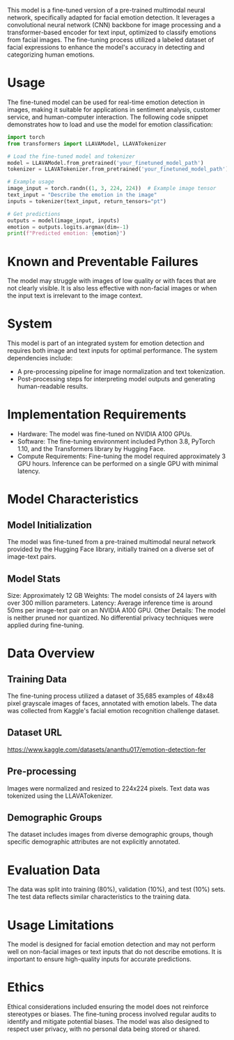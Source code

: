 This model is a fine-tuned version of a pre-trained multimodal neural network, specifically adapted for facial emotion detection. It leverages a convolutional neural network (CNN) backbone for image processing and a transformer-based encoder for text input, optimized to classify emotions from facial images. The fine-tuning process utilized a labeled dataset of facial expressions to enhance the model's accuracy in detecting and categorizing human emotions.

# Usage
The fine-tuned model can be used for real-time emotion detection in images, making it suitable for applications in sentiment analysis, customer service, and human-computer interaction. The following code snippet demonstrates how to load and use the model for emotion classification:

```python
import torch
from transformers import LLAVAModel, LLAVATokenizer

# Load the fine-tuned model and tokenizer
model = LLAVAModel.from_pretrained('your_finetuned_model_path')
tokenizer = LLAVATokenizer.from_pretrained('your_finetuned_model_path')

# Example usage
image_input = torch.randn((1, 3, 224, 224))  # Example image tensor
text_input = "Describe the emotion in the image"
inputs = tokenizer(text_input, return_tensors="pt")

# Get predictions
outputs = model(image_input, inputs)
emotion = outputs.logits.argmax(dim=-1)
print(f"Predicted emotion: {emotion}")
```

# Known and Preventable Failures
The model may struggle with images of low quality or with faces that are not clearly visible. It is also less effective with non-facial images or when the input text is irrelevant to the image context.

# System
This model is part of an integrated system for emotion detection and requires both image and text inputs for optimal performance. The system dependencies include:
- A pre-processing pipeline for image normalization and text tokenization.
- Post-processing steps for interpreting model outputs and generating human-readable results.

# Implementation Requirements
- Hardware: The model was fine-tuned on NVIDIA A100 GPUs.
- Software: The fine-tuning environment included Python 3.8, PyTorch 1.10, and the Transformers library by Hugging Face.
- Compute Requirements: Fine-tuning the model required approximately 3 GPU hours. Inference can be performed on a single GPU with minimal latency.

# Model Characteristics
## Model Initialization
The model was fine-tuned from a pre-trained multimodal neural network provided by the Hugging Face library, initially trained on a diverse set of image-text pairs.

## Model Stats
Size: 
Approximately 12 GB
Weights: 
The model consists of 24 layers with over 300 million parameters.
Latency: 
Average inference time is around 50ms per image-text pair on an NVIDIA A100 GPU.
Other Details:
The model is neither pruned nor quantized. No differential privacy techniques were applied during fine-tuning.

# Data Overview
## Training Data
The fine-tuning process utilized a dataset of 35,685 examples of 48x48 pixel grayscale images of faces, annotated with emotion labels. The data was collected from Kaggle's facial emotion recognition challenge dataset.

## Dataset URL
https://www.kaggle.com/datasets/ananthu017/emotion-detection-fer

## Pre-processing
Images were normalized and resized to 224x224 pixels. Text data was tokenized using the LLAVATokenizer.

## Demographic Groups
The dataset includes images from diverse demographic groups, though specific demographic attributes are not explicitly annotated.

# Evaluation Data
The data was split into training (80%), validation (10%), and test (10%) sets. The test data reflects similar characteristics to the training data.

# Usage Limitations
The model is designed for facial emotion detection and may not perform well on non-facial images or text inputs that do not describe emotions. It is important to ensure high-quality inputs for accurate predictions.

# Ethics
Ethical considerations included ensuring the model does not reinforce stereotypes or biases. The fine-tuning process involved regular audits to identify and mitigate potential biases. The model was also designed to respect user privacy, with no personal data being stored or shared.
